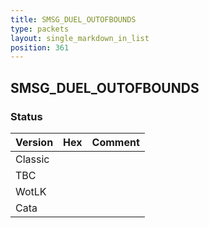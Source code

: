 ```yaml
---
title: SMSG_DUEL_OUTOFBOUNDS
type: packets
layout: single_markdown_in_list
position: 361
---
```


## SMSG_DUEL_OUTOFBOUNDS

### Status

Version | Hex | Comment
---------- | ---------- | ---------- 
Classic |  |  
TBC |  |  
WotLK |  |  
Cata |  |  
